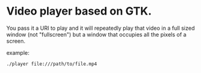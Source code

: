 # Video player based on GTK.

You pass it a URI to play and it will repeatedly play that video in a full sized window (not "fullscreen") but a window that occupies all the pixels of a screen.

example:

```sh
./player file:///path/to/file.mp4
```
